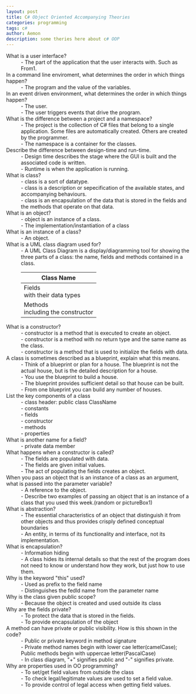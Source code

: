 ```yaml
---
layout: post
title: C# Object Oriented Accompanying Theories
categories: programming
tags: c#
author: Aemon
description: some theries here about c# OOP
---
```


<dl>
	<dt>What is a user interface?</dt>
		<dd>- The part of the application that the user interacts with. Such as From1.</dd>
	<dt>In a command line enviroment, what determines the order in which things happen?</dt>
		<dd>- The program and the value of the variables.</dd>
	<dt>In an event driven environment, what determines the order in which things happen?</dt>
		<dd>- The user.</dd>
		<dd>- The user triggers events that drive the program.</dd>
	<dt>What is the difference between a project and a namespace?</dt>
		<dd>- The project is the collection of C# files that belong to a single application. Some files are automatically created. Others are created by the programmer.</dd>
		<dd>- The namespace is a container for the classes.</dd>
	<dt>Describe the difference between design-time and run-time.</dt>
		<dd>- Design time describes the stage where the GUI is built and the associated code is written.</dd>
		<dd>- Runtime is when the application is running.</dd>
	<dt>What is class?</dt>
		<dd>- class is a sort of datatype.</dd>
		<dd>- class is a description or sepecification of the available states, and accompanying behaviours.</dd>
		<dd>- class is an encapsulation of the data that is stored in the fields and the methods that operate on that data.</dd>
	<dt>What is an object?</dt>
		<dd>- object is an instance of a class.</dd>
		<dd>- The implementation/instantiation of a class</dd>
	<dt>What is an instance of a class?</dt>
		<dd>- An object.</dd>
	<dt>What is a UML class diagram used for?</dt>
		<dd>- A UML Class Diagram is a display/diagramming tool for showing the three parts of a class: the name, fields and methods contained in a class.</dd>
		<table style="width:250px; margin-left:40px;">
		  <thead>
			<tr>
			  <th>Class Name</th>
			</tr>
		  </thead>
		  <tbody>
			<tr>
			  <td>Fields <br/>with their data types</td>
			</tr>
			<tr>
			  <td>Methods <br/>including the constructor</td>
			</tr>
		  </tbody>
	</table>
	<dt>What is a constructor?</dt>
		<dd>- constructor is a method that is executed to create an object.</dd>
		<dd>- constructor is a method with no return type and the same name as the class.</dd>
		<dd>- constructor is a method that is used to initialize the fields with data.</dd>
	<dt>A class is sometimes described as a blueprint, explain what this means.</dt>
		<dd>- Think of a blueprint or plan for a house. The blueprint is not the actual house, but is the detailed description for a house.</dd>
		<dd>- You use the blueprint to build a house.</dd>
		<dd>- The blueprint provides sufficient detail so that house can be built.</dd>
		<dd>- From one blueprint you can build any number of houses.</dd>
	<dt>List the key components of a class</dt>
		<dd>- class header: public class ClassName</dd>
		<dd>- constants</dd>
		<dd>- fields</dd>
		<dd>- constructor</dd>
		<dd>- methods</dd>
		<dd>- properties</dd>
	<dt>What is another name for a field?</dt>
		<dd>- private data member</dd>
	<dt>What happens when a constructor is called?</dt>
		<dd>- The fields are populated with data.</dd>
		<dd>- The fields are given initial values.</dd>
		<dd>- The act of populating the fields creates an object.</dd>
	<dt>When you pass an object that is an instance of a class as an argument, what is passed into the parameter variable?</dt>
		<dd>- A reference to the object.</dd>
		<dd>- Describe two examples of passing an object that is an instance of a class that you used this week.(random or pictureBox1)</dd>
	<dt>What is abstraction?</dt>
		<dd>- The essential characteristics of an object that distinguish it from other objects and thus provides crisply defined conceptual boundaries</dd>
		<dd>- An entity, in terms of its functionality and interface, not its implementation.</dd>
	<dt>What is encapsulation?</dt>
		<dd>- Information hiding</dd>
		<dd>- A class hides its internal details so that the rest of the program does not need to know or understand how they work, but just how to use them.</dd>
	<dt>Why is the keyword "this" used?</dt>
		<dd>- Used as prefix to the field name</dd>
		<dd>- Distinguishes the fedld name from the parameter name</dd>
	<dt>Why is the class given public scope?</dt>
		<dd>- Because the object is created and used outside its class</dd>
	<dt>Why are the fields private?</dt>
		<dd>- To protect the data that is stored in the fields.</dd>
		<dd>- To provide encapsulation of the object</dd>
	<dt>A method can have private or public visibility. How is this shown in the code?</dt>
		<dd>- Public or private keyword in method signature</dd>
		<dd>- Private method names begin with lower cae letter(camelCase); Public methods begin with uppercae letter(PascalCase)</dd>
		<dd>- In class diagram, "+" signifies public and "-" signifies private.</dd>
	<dt>Why are properties used in OO programming?</dt>
		<dd>- To set/get field values from outside the class</dd>
		<dd>- To check legal/legitimate values are used to set a field value.</dd>
		<dd>- To provide control of legal access when getting field values.</dd>
	<dt></dt>
		<dd></dd>
		<dd></dd>
		<dd></dd>
</dl>
